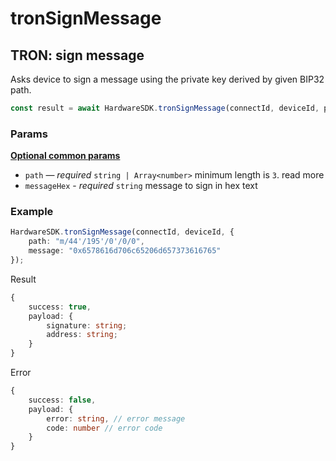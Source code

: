 # tronSignMessage

## TRON: sign message <a href="#ethereum-sign-message" id="ethereum-sign-message"></a>

Asks device to sign a message using the private key derived by given BIP32 path.

```typescript
const result = await HardwareSDK.tronSignMessage(connectId, deviceId, params);
```

### Params

[**Optional common params**](../../../hardware-sdk/api-reference/common-params.md)

* `path` — _required_ `string | Array<number>` minimum length is `3`. read more
* `messageHex` - _required_ `string` message to sign in hex text

### Example

```typescript
HardwareSDK.tronSignMessage(connectId, deviceId, {
    path: "m/44'/195'/0'/0/0",
    message: "0x6578616d706c65206d657373616765"
});
```

Result

```typescript
{
    success: true,
    payload: {
        signature: string;
        address: string;
    }
}
```

Error

```typescript
{
    success: false,
    payload: {
        error: string, // error message
        code: number // error code
    }
}
```

